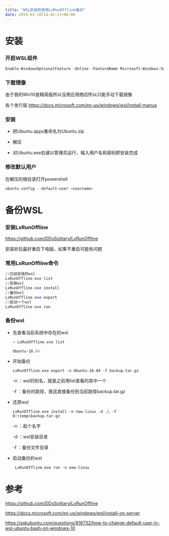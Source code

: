 ```yaml
---
title: "WSL安装和使用LxRunOffline备份"
date: 2019-03-16T14:42:11+08:00
---
```


# 安装

### 开启WSL组件

  ```powershell
  Enable-WindowsOptionalFeature -Online -FeatureName Microsoft-Windows-Subsystem-Linux
  ```
### 下载镜像

  由于我的Win10是精简版所以没用应用商店所以只能手动下载镜像

  各个发行版 https://docs.microsoft.com/en-us/windows/wsl/install-manua

  <!--more-->

### 安装

  * 把Ubuntu.appx重命名为Ubuntu.zip

  * 解压

  * 对Ubuntu.exe右键以管理员运行，输入用户名和密码即安装完成

### 修改默认用户

在解压的根目录打开powershell

```powershell
ubuntu config --default-user <username>
```



# 备份WSL

### 安装LxRunOffline

https://github.com/DDoSolitary/LxRunOffline

安装好后最好重启下电脑，如果不重启可能有问题

### 常用LxRunOffline命令

```powershell
//已经安装的wsl
LxRunOffline.exe list 
//安装wsl
LxRunOffline.exe install
//备份wsl
LxRunOffline.exe export
//启动一个wsl
LxRunOffline.exe run
```

###  备份wsl

* 先查看当前系统中存在的wsl

  ```powershell
  > LxRunOffline.exe list
  
  Ubuntu-18.04
  ```

* 开始备份

  ```
  LxRunOffline.exe export -n Ubuntu-18.04 -f backup.tar.gz
  ```

  -n ：wsl的别名，就是之前用list查看的其中一个

  -f  ：备份的路径，我这直接备份到当前路径backup.tar.gz

* 还原wsl

  ```
  LxRunOffline.exe install -n new-linux -d .\ -f D:\temp\backup.tar.gz
  ```

  -n ：起个名字

  -d ：wsl安装目录

  -f ：备份文件目录

* 启动备份的wsl

  ```
   LxRunOffline.exe run -n new-linux
  ```

# 参考

https://github.com/DDoSolitary/LxRunOffline

https://docs.microsoft.com/en-us/windows/wsl/install-on-server

https://askubuntu.com/questions/816732/how-to-change-default-user-in-wsl-ubuntu-bash-on-windows-10

